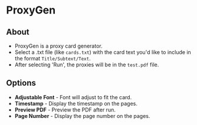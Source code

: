 # ProxyGen

## About
- ProxyGen is a proxy card generator.
- Select a .txt file (like `cards.txt`) with the card text you'd like to include in the format `Title/Subtext/Text`.
- After selecting 'Run', the proxies will be in the `test.pdf` file.

## Options
- **Adjustable Font** - Font will adjust to fit the card.
- **Timestamp** - Display the timestamp on the pages.
- **Preview PDF** - Preview the PDF after run.
- **Page Number** - Display the page number on the pages.
